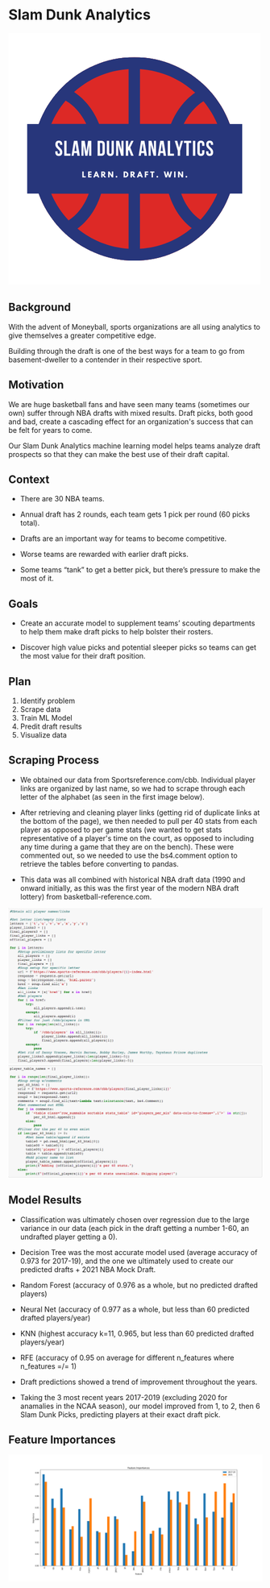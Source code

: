 # Slam Dunk Analytics
![Alt text](Flask/static/logo.png?raw=true "Title")

## Background

With the advent of Moneyball, sports organizations are all using analytics to give themselves a greater competitive edge. 

Building through the draft is one of the best ways for a team to go from basement-dweller to a contender in their respective sport.

## Motivation

We are huge basketball fans and have seen many teams (sometimes our own) suffer through NBA drafts with mixed results. Draft picks, both good and bad, create a cascading effect for an organization's success that can be felt for years to come.

Our Slam Dunk Analytics machine learning model helps teams analyze draft prospects so that they can make the best use of their draft capital.

## Context

- There are 30 NBA teams.

- Annual draft has 2 rounds, each team gets 1 pick per round (60 picks total).

- Drafts are an important way for teams to become competitive.

- Worse teams are rewarded with earlier draft picks.

- Some teams “tank” to get a better pick, but there’s pressure to make the most of it.


## Goals

- Create an accurate model to supplement teams’ scouting departments to help them make draft picks to help bolster their rosters.

- Discover high value picks and potential sleeper picks so teams can get the most value for their draft position.

## Plan

1. Identify problem
2. Scrape data
3. Train ML Model
4. Predit draft results
5. Visualize data

## Scraping Process

- We obtained our data from Sportsreference.com/cbb. Individual player links are organized by last name, so we had to scrape through each letter of the alphabet (as seen in the first image below). 

- After retrieving and cleaning player links (getting rid of duplicate links at the bottom of the page), we then needed to pull per 40 stats from each player as opposed to per game stats (we wanted to get stats representative of a player's time on the court, as opposed to including any time during a game that they are on the bench). These were commented out, so we needed to use the bs4.comment option to retrieve the tables before converting to pandas.

- This data was all combined with historical NBA draft data (1990 and onward initially, as this was the first year of the modern NBA draft lottery) from basketball-reference.com.

![Alt text](Flask/static/scrape.png?raw=true "scrape")
![Alt text](Flask/static/scrape2.png?raw=true "scrape2")

## Model Results

- Classification was ultimately chosen over regression due to the large variance in our data (each pick in the draft getting a number 1-60, an undrafted player getting a 0).

- Decision Tree was the most accurate model used (average accuracy of 0.973 for 2017-19), and the one we ultimately used to create our predicted drafts + 2021 NBA Mock Draft.

- Random Forest (accuracy of 0.976 as a whole, but no predicted drafted players)
- Neural Net (accuracy of 0.977 as a whole, but less than 60 predicted drafted players/year) 
- KNN (highest accuracy k=11, 0.965, but less than 60 predicted drafted players/year)
- RFE (accuracy of 0.95 on average for different n_features where n_features =/= 1)

- Draft predictions showed a trend of improvement throughout the years.

- Taking the 3 most recent years 2017-2019 (excluding 2020 for anamalies in the NCAA season), our model improved from 1, to 2, then 6 Slam Dunk Picks, predicting players at their exact draft pick.

## Feature Importances
![Alt text](Flask/static/featureimportances.png?raw=true "featureimportance")
